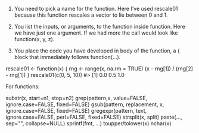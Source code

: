 1. You need to pick a name for the function. Here I’ve used rescale01 because this function rescales a vector to lie between 0 and 1.

2. You list the inputs, or arguments, to the function inside function. Here we have just one argument. If we had more the call would look like function(x, y, z).

3. You place the code you have developed in body of the function, a { block that immediately follows function(...).
 
 rescale01 <- function(x) {
  rng <- range(x, na.rm = TRUE)
  (x - rng[1]) / (rng[2] - rng[1])
}
rescale01(c(0, 5, 10))
#> [1] 0.0 0.5 1.0

For functions:

substr(x, start=n1, stop=n2)
grep(pattern,x, value=FALSE, ignore.case=FALSE, fixed=FALSE)
gsub(pattern, replacement, x, ignore.case=FALSE, fixed=FALSE)
gregexpr(pattern, text, ignore.case=FALSE, perl=FALSE,
fixed=FALSE)
strsplit(x, split)
paste(…, sep="", collapse=NULL)
sprintf(fmt, …)
toupper/tolower(x)
nchar(x)